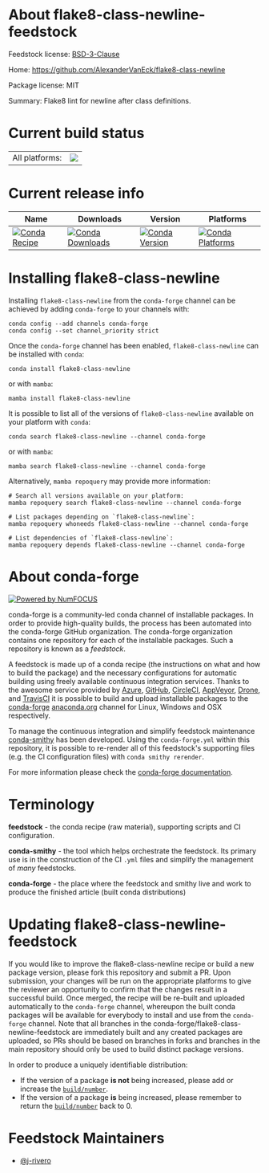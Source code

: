 About flake8-class-newline-feedstock
====================================

Feedstock license: [BSD-3-Clause](https://github.com/conda-forge/flake8-class-newline-feedstock/blob/main/LICENSE.txt)

Home: https://github.com/AlexanderVanEck/flake8-class-newline

Package license: MIT

Summary: Flake8 lint for newline after class definitions.

Current build status
====================


<table><tr><td>All platforms:</td>
    <td>
      <a href="https://dev.azure.com/conda-forge/feedstock-builds/_build/latest?definitionId=24096&branchName=main">
        <img src="https://dev.azure.com/conda-forge/feedstock-builds/_apis/build/status/flake8-class-newline-feedstock?branchName=main">
      </a>
    </td>
  </tr>
</table>

Current release info
====================

| Name | Downloads | Version | Platforms |
| --- | --- | --- | --- |
| [![Conda Recipe](https://img.shields.io/badge/recipe-flake8--class--newline-green.svg)](https://anaconda.org/conda-forge/flake8-class-newline) | [![Conda Downloads](https://img.shields.io/conda/dn/conda-forge/flake8-class-newline.svg)](https://anaconda.org/conda-forge/flake8-class-newline) | [![Conda Version](https://img.shields.io/conda/vn/conda-forge/flake8-class-newline.svg)](https://anaconda.org/conda-forge/flake8-class-newline) | [![Conda Platforms](https://img.shields.io/conda/pn/conda-forge/flake8-class-newline.svg)](https://anaconda.org/conda-forge/flake8-class-newline) |

Installing flake8-class-newline
===============================

Installing `flake8-class-newline` from the `conda-forge` channel can be achieved by adding `conda-forge` to your channels with:

```
conda config --add channels conda-forge
conda config --set channel_priority strict
```

Once the `conda-forge` channel has been enabled, `flake8-class-newline` can be installed with `conda`:

```
conda install flake8-class-newline
```

or with `mamba`:

```
mamba install flake8-class-newline
```

It is possible to list all of the versions of `flake8-class-newline` available on your platform with `conda`:

```
conda search flake8-class-newline --channel conda-forge
```

or with `mamba`:

```
mamba search flake8-class-newline --channel conda-forge
```

Alternatively, `mamba repoquery` may provide more information:

```
# Search all versions available on your platform:
mamba repoquery search flake8-class-newline --channel conda-forge

# List packages depending on `flake8-class-newline`:
mamba repoquery whoneeds flake8-class-newline --channel conda-forge

# List dependencies of `flake8-class-newline`:
mamba repoquery depends flake8-class-newline --channel conda-forge
```


About conda-forge
=================

[![Powered by
NumFOCUS](https://img.shields.io/badge/powered%20by-NumFOCUS-orange.svg?style=flat&colorA=E1523D&colorB=007D8A)](https://numfocus.org)

conda-forge is a community-led conda channel of installable packages.
In order to provide high-quality builds, the process has been automated into the
conda-forge GitHub organization. The conda-forge organization contains one repository
for each of the installable packages. Such a repository is known as a *feedstock*.

A feedstock is made up of a conda recipe (the instructions on what and how to build
the package) and the necessary configurations for automatic building using freely
available continuous integration services. Thanks to the awesome service provided by
[Azure](https://azure.microsoft.com/en-us/services/devops/), [GitHub](https://github.com/),
[CircleCI](https://circleci.com/), [AppVeyor](https://www.appveyor.com/),
[Drone](https://cloud.drone.io/welcome), and [TravisCI](https://travis-ci.com/)
it is possible to build and upload installable packages to the
[conda-forge](https://anaconda.org/conda-forge) [anaconda.org](https://anaconda.org/)
channel for Linux, Windows and OSX respectively.

To manage the continuous integration and simplify feedstock maintenance
[conda-smithy](https://github.com/conda-forge/conda-smithy) has been developed.
Using the ``conda-forge.yml`` within this repository, it is possible to re-render all of
this feedstock's supporting files (e.g. the CI configuration files) with ``conda smithy rerender``.

For more information please check the [conda-forge documentation](https://conda-forge.org/docs/).

Terminology
===========

**feedstock** - the conda recipe (raw material), supporting scripts and CI configuration.

**conda-smithy** - the tool which helps orchestrate the feedstock.
                   Its primary use is in the construction of the CI ``.yml`` files
                   and simplify the management of *many* feedstocks.

**conda-forge** - the place where the feedstock and smithy live and work to
                  produce the finished article (built conda distributions)


Updating flake8-class-newline-feedstock
=======================================

If you would like to improve the flake8-class-newline recipe or build a new
package version, please fork this repository and submit a PR. Upon submission,
your changes will be run on the appropriate platforms to give the reviewer an
opportunity to confirm that the changes result in a successful build. Once
merged, the recipe will be re-built and uploaded automatically to the
`conda-forge` channel, whereupon the built conda packages will be available for
everybody to install and use from the `conda-forge` channel.
Note that all branches in the conda-forge/flake8-class-newline-feedstock are
immediately built and any created packages are uploaded, so PRs should be based
on branches in forks and branches in the main repository should only be used to
build distinct package versions.

In order to produce a uniquely identifiable distribution:
 * If the version of a package **is not** being increased, please add or increase
   the [``build/number``](https://docs.conda.io/projects/conda-build/en/latest/resources/define-metadata.html#build-number-and-string).
 * If the version of a package **is** being increased, please remember to return
   the [``build/number``](https://docs.conda.io/projects/conda-build/en/latest/resources/define-metadata.html#build-number-and-string)
   back to 0.

Feedstock Maintainers
=====================

* [@j-rivero](https://github.com/j-rivero/)

